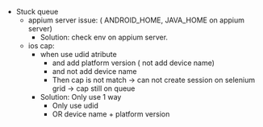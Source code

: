 - Stuck queue
  - appium server issue: ( ANDROID_HOME, JAVA_HOME on appium server)
    - Solution: check env on appium server.
  - ios cap:
    - when use udid atribute 
      - and add platform version ( not add device name)
      - and not add device name
      - Then cap is not match -> can not create session on selenium grid -> cap still on queue
    - Solution: Only use 1 way
      - Only use udid
      - OR device name + platform version
